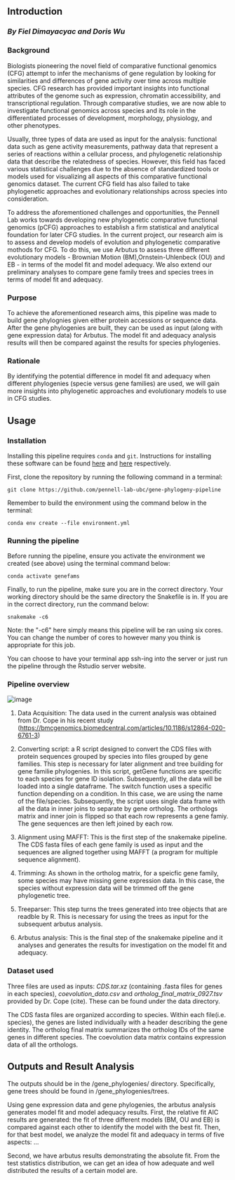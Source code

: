 ## Introduction

### *By Fiel Dimayacyac and Doris Wu* 

### Background
Biologists pioneering the novel field of comparative functional genomics (CFG) attempt to infer the mechanisms of gene regulation by looking for similarities and differences of gene activity over time across multiple species. CFG research has provided important insights into functional attributes of the genome such as expression, chromatin accessibility, and transcriptional regulation. Through comparative studies, we are now able to investigate functional genomics across species and its role in the differentiated processes of development, morphology, physiology, and other phenotypes. 

Usually, three types of data are used as input for the analysis: functional data such as gene activity measurements, pathway data that represent a series of reactions within a cellular process, and phylogenetic relationship data that describe the relatedness of species. However, this field has faced various statistical challenges due to the absence of standardized tools or models used for visualizing all aspects of this comparative functional genomics dataset. The current CFG field has also failed to take phylogenetic approaches and evolutionary relationships across species into consideration. 

To address the aforementioned challenges and opportunities, the Pennell Lab works towards developing new phylogenetic comparative functional genomics (pCFG) approaches to establish a firm statistical and analytical foundation for later CFG studies. In the current project, our research aim is to assess and develop models of evolution and phylogenetic comparative mothods for CFG. To do this, we use Arbutus to assess three different evolutionary models - Brownian Motion (BM),Ornstein-Uhlenbeck (OU) and EB - in terms of the model fit and model adequacy. We also extend our preliminary analyses to compare gene family trees and species trees in terms of model fit and adequacy. 


### Purpose
To achieve the aforementioned research aims, this pipeline was made to build gene phylognies given either protein accessions or sequence data. After the gene phylogenies are built, they can be used as input (along with gene expression data) for Arbutus. The model fit and adequacy analysis results will then be compared against the results for species phylogenies.

### Rationale 
By identifying the potential difference in model fit and adequacy when different phylogenies (specie versus gene families) are used, we will gain more insights into phylogenetic approaches and evolutionary models to use in CFG studies.


## Usage

### Installation

Installing this pipeline requires `conda` and `git`. Instructions for installing these
software can be found [here](https://docs.conda.io/projects/conda/en/latest/user-guide/install/index.html) and [here](https://git-scm.com/book/en/v2/Getting-Started-Installing-Git) respectively. 

First, clone the repository by running the following command in a terminal:

```
git clone https://github.com/pennell-lab-ubc/gene-phylogeny-pipeline

```
Remember to build the environment using the command below in the terminal:
```
conda env create --file environment.yml
```

### Running the pipeline 

Before running the pipeline, ensure you activate the environment we created (see above) using the terminal command below:
```
conda activate genefams
```

Finally, to run the pipeline, make sure you are in the correct directory. Your working directory should be the same directory the Snakefile is in. 
If you are in the correct directory, run the command below:
```
snakemake -c6 
```
Note: the "-c6" here simply means this pipeline will be ran using six cores. You can change the number of cores to however many you think is appropriate for this job.

You can choose to have your terminal app ssh-ing into the server or just run the pipeline through the Rstudio server website.


### Pipeline overview
![image](https://user-images.githubusercontent.com/92889727/162136287-d11cab09-8563-453c-a581-3e7401fed4ab.png)

1. Data Acquisition: The data used in the current analysis was obtained from Dr. Cope in his recent study (https://bmcgenomics.biomedcentral.com/articles/10.1186/s12864-020-6761-3)
   
2. Converting script: a R script designed to convert the CDS files with protein sequences grouped by species into files grouped by gene families. This step is necessary for later alignment and tree building for gene familie phylogenies. In this script, getGene functions are specific to each species for gene ID isolation. Subsequently, all the data will be loaded into a single dataframe. The switch function uses a specific function depending on a condition. In this case, we are using the name of the file/species. Subsequently, the script uses single data frame with all the data in inner joins to separate by gene ortholog. The orthologs matrix and inner join is flipped so that each row represents a gene famiy. The gene sequences are then left joined by each row.

3. Alignment using MAFFT: This is the first step of the snakemake pipeline. The CDS fasta files of each gene family is used as input and the sequences are aligned together using MAFFT (a program for multiple sequence alignment). 

4. Trimming: As shown in the ortholog matrix, for a speicfic gene family, some species may have missing gene expression data. In this case, the species without expression data will be trimmed off the gene phylogenetic tree.

5. Treeparser: This step turns the trees generated into tree objects that are readble by R. This is necessary for using the trees as input for the subsequent arbutus analysis.

6. Arbutus analysis: This is the final step of the snakemake pipeline and it analyses and generates the results for investigation on the model fit and adequacy. 


### Dataset used 
Three files are used as inputs: *CDS.tar.xz* (containing .fasta files for genes in each species), *coevolution_data.csv* and *ortholog_final_matrix_0927.tsv* provided by Dr. Cope (cite). These can be found under the data directory. 

The CDS fasta files are organized according to species. Within each file(i.e. species), the genes are listed individually with a header describing the gene identity. The ortholog final matrix summarizes the ortholog IDs of the same genes in different species. The coevolution data matrix contains expression data of all the orthologs.

## Outputs and Result Analysis
The outputs should be in the /gene_phylogenies/ directory. Specifically, gene trees should be found in /gene_phylogenies/trees.  

Using gene expression data and gene phylogenies, the arbutus analysis generates model fit and model adequacy results. 
First, the relative fit AIC results are generated: the fit of three different models (BM, OU and EB) is compared against each other to identify the model with the best fit. Then, for that best model, we analyze the model fit and adequacy in terms of five aspects: ...

Second, we have arbutus results demonstrating the absolute fit. From the test statistics distribution, we can get an idea of how adequate and well distributed the results of a certain model are.


